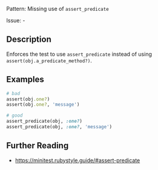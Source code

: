 Pattern: Missing use of `assert_predicate`

Issue: -

## Description

Enforces the test to use `assert_predicate` instead of using
`assert(obj.a_predicate_method?)`.

## Examples

``` ruby
# bad
assert(obj.one?)
assert(obj.one?, 'message')

# good
assert_predicate(obj, :one?)
assert_predicate(obj, :one?, 'message')
```

## Further Reading

- <https://minitest.rubystyle.guide/#assert-predicate>